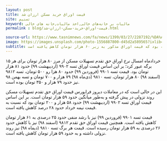 ```yaml
---
layout: post
title: قیمت اوراق خرید مسکن ارزان شد
site: تسنیم
keyword: مالیات بر خانه‌های خالی,اخذ مالیات,خانه های خالی
permalink : blog/قیمت-اوراق-خرید-مسکن-ارزان-شد.html

source-url: https://www.tasnimnews.com/fa/news/1399/03/27/2287192/%DA%A9%D8%A7%D9%87%D8%B4-%D9%82%DB%8C%D9%85%D8%AA-%D8%A7%D9%88%D8%B1%D8%A7%D9%82-%D9%88%D8%A7%D9%85-%D9%85%D8%B3%DA%A9%D9%86-%D8%A8%D9%87-%D8%B2%DB%8C%D8%B1-60-%D9%87%D8%B2%D8%A7%D8%B1-%D8%AA%D9%88%D9%85%D8%A7%D9%86
image: https://images.unsplash.com/photo-1556887800-d45d2a589565?ixlib=rb-1.2.1&ixid=eyJhcHBfaWQiOjEyMDd9&auto=format&fit=crop&w=1566&q=80
subtitle: در حالی قیمت اوراق حق تقدم تسهیلات مسکن نیمه ماه جاری به حدود ۸۰ هزار تومان افزایش یافته بود که قیمت اوراق مذکور به زیر ۶۰ هزار تومان کاهش یافته است.
---
```

۱۵ خردادماه امسال نرخ اوراق حق تقدم تسهیلات مسکن از مرز ۸۰ هزار تومان برای هر برگه عبور کرد؛ بر این اساس قیمت اوراق تسه ۹۹۰۲ (اردیبهشت ۹۹) حدود ۸۱ هزار تومان بود. قیمت تسه ۹۹۰۱ (فروردین ۹۹) حدود ۸۰ هزا رو ۵۰۰ تومان،  تسه ۹۸۱۲ (اسفند ۹۸) ۸۰ هزار تومان، تسه ۹۸۱۰ (دی‌ماه ۹۸) ۷۹ هزار و ۷۰۰ تومان و تسه بهمن ۹۸ نیز حدود ۷۹ هزار و ۳۵۰ تومان بوده است.

این در حالی است که در معاملات دیروز فرابورس قیمت اوراق حق تقدم تسهیلات مسکن روند نزولی در پیش گرفته و به‌طور میانگین حدود ۵۹ هزار تومان است. بر این اساس قیمت اوراق تسه ۹۹۰۲ (اردیبهشت ۹۹) حدود ۵۸ هزار و ۲۰۰ تومان بود که نسبت به قیمت نیمه خرداد حدود ۲۸ درصد کاهش یافته است.

قیمت تسه ۹۹۰۱ (فروردین ۹۹) نیز با رشد منفی حدود ۲۵ درصدی به ۶۱ هزار تومان کاهش یافته است. همچنین قیمت اوراق حق تقدم ۹۸۱۲ (اسفند ۹۸) نیز با کاهش حدود ۲۶ درصدی به ۵۹ هزار تومان رسیده است. قیمت هر برگ تسه ۹۸۱۰ (دیماه ۹۸) نیز روند نزولی داشته و به حدود ۵۹ هزار تومان کاهش یافته است.